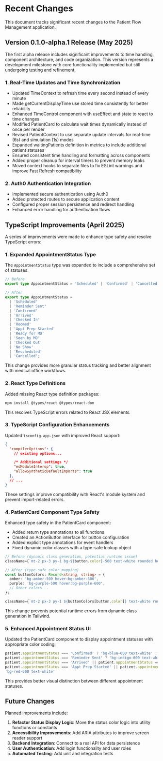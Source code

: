 # Recent Changes

This document tracks significant recent changes to the Patient Flow Management application.

## Version 0.1.0-alpha.1 Release (May 2025)

The first alpha release includes significant improvements to time handling, component architecture, and code organization. This version represents a development milestone with core functionality implemented but still undergoing testing and refinement.

### 1. Real-Time Updates and Time Synchronization

- Updated TimeContext to refresh time every second instead of every minute
- Made getCurrentDisplayTime use stored time consistently for better reliability
- Enhanced TimeControl component with useEffect and state to react to time changes
- Modified PatientCard to calculate wait times dynamically instead of once per render
- Revised PatientContext to use separate update intervals for real-time (6s) and simulation (1s) modes
- Expanded waitingPatients definition in metrics to include additional patient statuses
- Ensured consistent time handling and formatting across components
- Added proper cleanup for interval timers to prevent memory leaks
- Moved context hooks to separate files to fix ESLint warnings and improve Fast Refresh compatibility

### 2. Auth0 Authentication Integration

- Implemented secure authentication using Auth0
- Added protected routes to secure application content
- Configured proper session persistence and redirect handling
- Enhanced error handling for authentication flows

## TypeScript Improvements (April 2025)

A series of improvements were made to enhance type safety and resolve TypeScript errors:

### 1. Expanded AppointmentStatus Type

The `AppointmentStatus` type was expanded to include a comprehensive set of statuses:

```typescript
// Before
export type AppointmentStatus = 'Scheduled' | 'Confirmed' | 'Cancelled';

// After
export type AppointmentStatus = 
  | 'Scheduled'
  | 'Reminder Sent'
  | 'Confirmed'
  | 'Arrived'
  | 'Checked In'
  | 'Roomed'
  | 'Appt Prep Started'
  | 'Ready for MD'
  | 'Seen by MD'
  | 'Checked Out'
  | 'No Show'
  | 'Rescheduled'
  | 'Cancelled';
```

This change provides more granular status tracking and better alignment with medical office workflows.

### 2. React Type Definitions

Added missing React type definition packages:

```bash
npm install @types/react @types/react-dom
```

This resolves TypeScript errors related to React JSX elements.

### 3. TypeScript Configuration Enhancements

Updated `tsconfig.app.json` with improved React support:

```json
{
  "compilerOptions": {
    // existing options...

    /* Additional settings */
    "esModuleInterop": true,
    "allowSyntheticDefaultImports": true
  },
  // ...
}
```

These settings improve compatibility with React's module system and prevent import-related errors.

### 4. PatientCard Component Type Safety

Enhanced type safety in the PatientCard component:

- Added return type annotations to all functions
- Created an ActionButton interface for button configuration
- Added explicit type annotations for event handlers
- Fixed dynamic color classes with a type-safe lookup object

```typescript
// Before (dynamic class generation, potential runtime issue)
className={`mt-2 px-3 py-1 bg-${button.color}-500 text-white rounded hover:bg-${button.color}-600 transition-colors`}

// After (type-safe color mapping)
const buttonColors: Record<string, string> = {
  amber: 'bg-amber-500 hover:bg-amber-600',
  purple: 'bg-purple-500 hover:bg-purple-600',
  // Other colors...
};

className={`mt-2 px-3 py-1 ${buttonColors[button.color]} text-white rounded transition-colors`}
```

This change prevents potential runtime errors from dynamic class generation in Tailwind.

### 5. Enhanced Appointment Status UI

Updated the PatientCard component to display appointment statuses with appropriate color coding:

```typescript
patient.appointmentStatus === 'Confirmed' ? 'bg-blue-600 text-white' : 
patient.appointmentStatus === 'Reminder Sent' ? 'bg-indigo-600 text-white' : 
patient.appointmentStatus === 'Arrived' || patient.appointmentStatus === 'Checked In' || patient.appointmentStatus === 'Roomed' ? 'bg-green-600 text-white' : 
patient.appointmentStatus === 'Appt Prep Started' || patient.appointmentStatus === 'Ready for MD' || patient.appointmentStatus === 'Seen by MD' || patient.appointmentStatus === 'Checked Out' ? 'bg-teal-600 text-white' : 
'bg-red-600 text-white'
```

This provides better visual distinction between different appointment statuses.

## Future Changes

Planned improvements include:

1. **Refactor Status Display Logic**: Move the status color logic into utility functions or constants
2. **Accessibility Improvements**: Add ARIA attributes to improve screen reader support
3. **Backend Integration**: Connect to a real API for data persistence
4. **User Authentication**: Add login functionality and user roles
5. **Automated Testing**: Add unit and integration tests 
